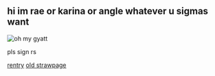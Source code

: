 <!-- skibidi -->

## hi im rae or karina or angle whatever u sigmas want

![oh my gyatt](https://64.media.tumblr.com/64773343ab35228f03dde1352077d819/90a5d36e0c2b671a-8d/s1280x1920/2b6d8b468b5ce017aa720b208b4c5f2cb9e5c86b.gifv)

pls sign rs

[rentry](https://rentry.co/copqohbv) [old strawpage](https://l1teralegend.straw.page/)

<!-- end -->

